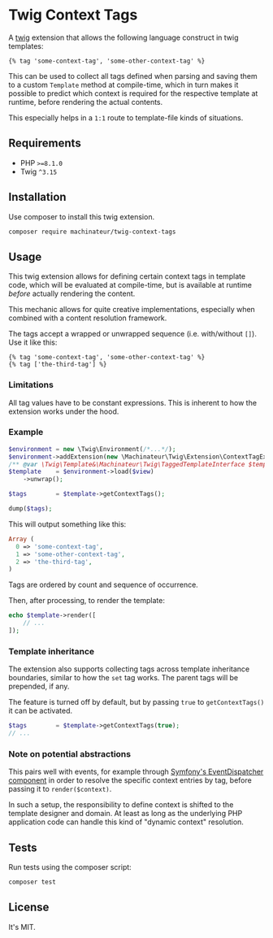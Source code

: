 # Twig Context Tags

A [twig](https://github.com/twig/twig) extension that allows the following language construct in twig templates:

```
{% tag 'some-context-tag', 'some-other-context-tag' %}
```

This can be used to collect all tags defined when parsing and saving them to a custom `Template` method at compile-time,
 which in turn makes it possible to predict which context is required for the respective template at runtime,
 before rendering the actual contents.

This especially helps in a `1:1` route to template-file kinds of situations.

## Requirements

- PHP  `>=8.1.0`
- Twig `^3.15`

## Installation

Use composer to install this twig extension.

```bash
composer require machinateur/twig-context-tags
```

## Usage

This twig extension allows for defining certain context tags in template code, which will be evaluated at compile-time,
 but is available at runtime *before* actually rendering the content.

This mechanic allows for quite creative implementations, especially when combined with a content resolution framework.

The tags accept a wrapped or unwrapped sequence (i.e. with/without `[]`). Use it like this:

```twig
{% tag 'some-context-tag', 'some-other-context-tag' %}
{% tag ['the-third-tag'] %}
```

### Limitations

All tag values have to be constant expressions. This is inherent to how the extension works under the hood.

### Example

```php
$environment = new \Twig\Environment(/*...*/);
$environment->addExtension(new \Machinateur\Twig\Extension\ContextTagExtension());
/** @var \Twig\Template&\Machinateur\Twig\TaggedTemplateInterface $template */
$template    = $environment->load($view)
    ->unwrap();

$tags        = $template->getContextTags();

dump($tags);
```

This will output something like this:

```php
Array (
  0 => 'some-context-tag',
  1 => 'some-other-context-tag',
  2 => 'the-third-tag',
)
```

Tags are ordered by count and sequence of occurrence.

Then, after processing, to render the template:

```php
echo $template->render([
    // ...
]);
```

### Template inheritance

The extension also supports collecting tags across template inheritance boundaries,
 similar to how the `set` tag works.
The parent tags will be prepended, if any.

The feature is turned off by default, but by passing `true` to `getContextTags()` it can be activated.

```php
$tags        = $template->getContextTags(true);
// ...
```

### Note on potential abstractions

This pairs well with events, for example through [Symfony's EventDispatcher component](https://symfony.com/doc/current/components/event_dispatcher.html)
 in order to resolve the specific context entries by tag, before passing it to `render($context)`.

In such a setup, the responsibility to define context is shifted to the template designer and domain.
 At least as long as the underlying PHP application code can handle this kind of "dynamic context" resolution.

## Tests

Run tests using the composer script:

```bash
composer test
```

## License

It's MIT.
